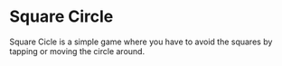 # Square Circle
Square Cicle is a simple game where you have to avoid the squares by tapping or moving the circle around.

